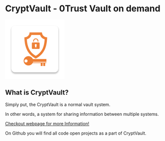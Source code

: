 # CryptVault - 0Trust Vault on demand

![logo](./logo.png)

## What is CryptVault?
Simply put, the CryptVault is a normal vault system. 

In other words, a system for sharing information between multiple systems.

<a href="https://cryptvault.cloud" target="_blank">Checkout webpage for more Information!</a>

On Github you will find all code open projects as a part of CryptVault.

